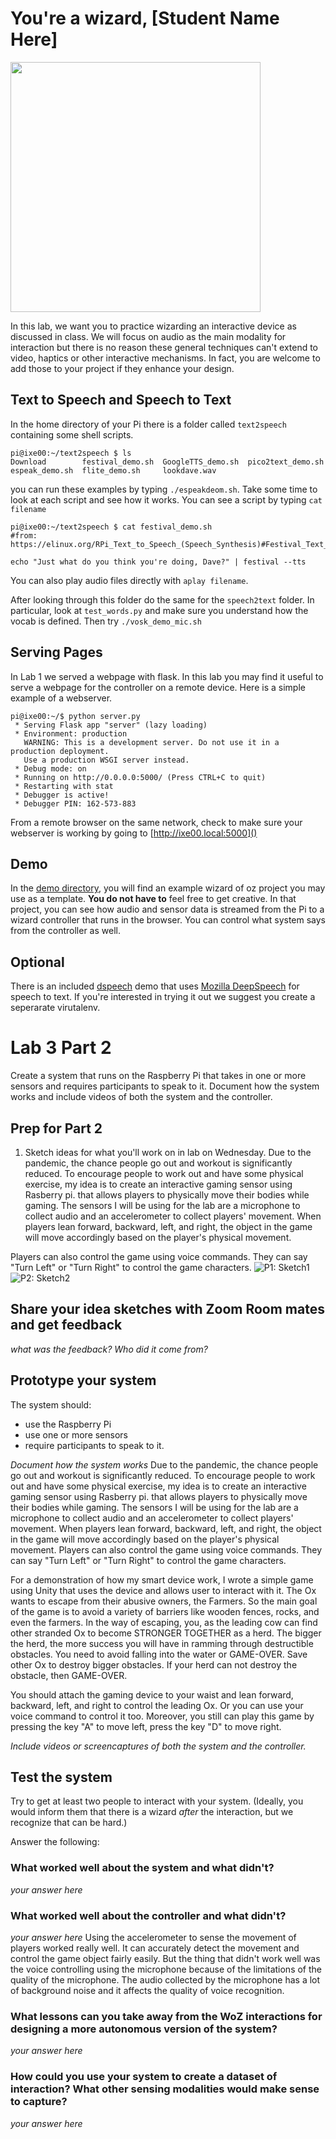 # You're a wizard, [Student Name Here]

<img src="https://pbs.twimg.com/media/Cen7qkHWIAAdKsB.jpg" height="400">

In this lab, we want you to practice wizarding an interactive device as discussed in class. We will focus on audio as the main modality for interaction but there is no reason these general techniques can't extend to video, haptics or other interactive mechanisms. In fact, you are welcome to add those to your project if they enhance your design.


## Text to Speech and Speech to Text

In the home directory of your Pi there is a folder called `text2speech` containing some shell scripts.

```
pi@ixe00:~/text2speech $ ls
Download        festival_demo.sh  GoogleTTS_demo.sh  pico2text_demo.sh
espeak_demo.sh  flite_demo.sh     lookdave.wav

```

you can run these examples by typing 
`./espeakdeom.sh`. Take some time to look at each script and see how it works. You can see a script by typing `cat filename`

```
pi@ixe00:~/text2speech $ cat festival_demo.sh 
#from: https://elinux.org/RPi_Text_to_Speech_(Speech_Synthesis)#Festival_Text_to_Speech

echo "Just what do you think you're doing, Dave?" | festival --tts

```

You can also play audio files directly with `aplay filename`.

After looking through this folder do the same for the `speech2text` folder. In particular, look at `test_words.py` and make sure you understand how the vocab is defined. Then try `./vosk_demo_mic.sh`

## Serving Pages

In Lab 1 we served a webpage with flask. In this lab you may find it useful to serve a webpage for the controller on a remote device. Here is a simple example of a webserver.

```
pi@ixe00:~/$ python server.py
 * Serving Flask app "server" (lazy loading)
 * Environment: production
   WARNING: This is a development server. Do not use it in a production deployment.
   Use a production WSGI server instead.
 * Debug mode: on
 * Running on http://0.0.0.0:5000/ (Press CTRL+C to quit)
 * Restarting with stat
 * Debugger is active!
 * Debugger PIN: 162-573-883
```
From a remote browser on the same network, check to make sure your webserver is working by going to [http://ixe00.local:5000]()


## Demo

In the [demo directory](./demo), you will find an example wizard of oz project you may use as a template. **You do not have to** feel free to get creative. In that project, you can see how audio and sensor data is streamed from the Pi to a wizard controller that runs in the browser. You can control what system says from the controller as well.

## Optional

There is an included [dspeech](./dspeech) demo that uses [Mozilla DeepSpeech](https://github.com/mozilla/DeepSpeech) for speech to text. If you're interested in trying it out we suggest you create a seperarate virutalenv. 



# Lab 3 Part 2

Create a system that runs on the Raspberry Pi that takes in one or more sensors and requires participants to speak to it. Document how the system works and include videos of both the system and the controller.

## Prep for Part 2

1. Sketch ideas for what you'll work on in lab on Wednesday.
Due to the pandemic, the chance people go out and workout is significantly reduced. To encourage people to work out and have some physical exercise, my idea is to create an interactive gaming sensor using Rasberry pi. that allows players to physically move their bodies while gaming. The sensors I will be using for the lab are a microphone to collect audio and an accelerometer to collect players' movement. 
When players lean forward, backward, left, and right, the object in the game will move accordingly based on the player's physical movement.

Players can also control the game using voice commands. They can say "Turn Left" or "Turn Right" to control the game characters.
![P1: Sketch1](./img/Sketch1.jpg)
![P2: Sketch2](./img/Sketch2.jpg)


## Share your idea sketches with Zoom Room mates and get feedback

*what was the feedback? Who did it come from?*

## Prototype your system

The system should:
* use the Raspberry Pi 
* use one or more sensors
* require participants to speak to it. 

*Document how the system works*
Due to the pandemic, the chance people go out and workout is significantly reduced. To encourage people to work out and have some physical exercise, my idea is to create an interactive gaming sensor using Rasberry pi. that allows players to physically move their bodies while gaming. The sensors I will be using for the lab are a microphone to collect audio and an accelerometer to collect players' movement. 
When players lean forward, backward, left, and right, the object in the game will move accordingly based on the player's physical movement. Players can also control the game using voice commands. They can say "Turn Left" or "Turn Right" to control the game characters.

For a demonstration of how my smart device work, I wrote a simple game using Unity that uses the device and allows user to interact with it. The Ox wants to escape from their abusive owners, the Farmers. So the main goal of the game is to avoid a variety of barriers like wooden fences, rocks, and even the farmers. In the way of escaping, you, as the leading cow can find other stranded Ox to become STRONGER TOGETHER as a herd. The bigger the herd, the more success you will have in ramming through destructible obstacles. You need to avoid falling into the water or GAME-OVER. Save other Ox to destroy bigger obstacles. If your herd can not destroy the obstacle, then GAME-OVER.

You should attach the gaming device to your waist and lean forward, backward, left, and right to control the leading Ox. Or you can use your voice command to control it too. Moreover, you still can play this game by pressing the key "A" to move left, press the key "D" to move right. 

*Include videos or screencaptures of both the system and the controller.*

## Test the system
Try to get at least two people to interact with your system. (Ideally, you would inform them that there is a wizard _after_ the interaction, but we recognize that can be hard.)

Answer the following:

### What worked well about the system and what didn't?
*your answer here*

### What worked well about the controller and what didn't?
*your answer here*
Using the accelerometer to sense the movement of players worked really well. It can accurately detect the movement and control the game object fairly easily. But the thing that didn't work well was the voice controlling using the microphone because of the limitations of the quality of the microphone. The audio collected by the microphone has a lot of background noise and it affects the quality of voice recognition. 


### What lessons can you take away from the WoZ interactions for designing a more autonomous version of the system?

*your answer here*


### How could you use your system to create a dataset of interaction? What other sensing modalities would make sense to capture?

*your answer here*

